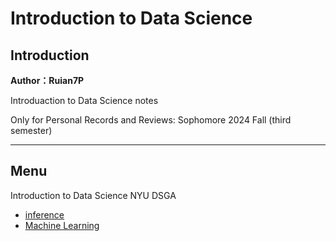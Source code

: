 # Introduction to Data Science    

## Introduction

**Author：Ruian7P**

Introduaction to Data Science notes

Only for Personal Records and Reviews: Sophomore 2024 Fall (third semester)

----

## Menu

Introduction to Data Science NYU DSGA
- [inference](https://github.com/Ruian7P/Intro-to-Data-Science/blob/main/notes/Inference.md)
- [Machine Learning](https://github.com/Ruian7P/Intro-to-Data-Science/blob/main/notes/ML.md)
